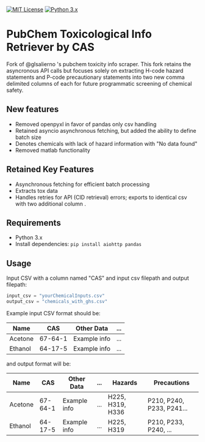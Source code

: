 [![MIT License](https://img.shields.io/badge/License-MIT-green.svg)](https://github.com/glsalierno/pubchem-toxinfo-cas-retriever/blob/main/LICENSE)
[![Python 3.x](https://img.shields.io/badge/python-3.x-blue.svg)](https://www.python.org/downloads/)

# PubChem Toxicological Info Retriever by CAS

Fork of @glsalierno 's pubchem toxicity info scraper. This fork retains the asyncronous API calls but focuses solely on extracting H-code hazard statements and P-code precautionary statements into two new comma delimited columns of each for future programmatic screening of chemical safety.

## New features
- Removed openpyxl in favor of pandas only csv handling
- Retained asyncio asynchronous fetching, but added the ability to define batch size
- Denotes chemicals with lack of hazard information with "No data found"
- Removed matlab functionality

## Retained Key Features
- Asynchronous fetching for efficient batch processing
- Extracts tox data
- Handles retries for API (CID retrieval) errors; exports to identical csv with two additional column .

## Requirements
- Python 3.x
- Install dependencies: `pip install aiohttp pandas`

## Usage
Input CSV with a column named "CAS" and input csv filepath and output filepath:

```python
input_csv = "yourChemicalInputs.csv"
output_csv = "chemicals_with_ghs.csv"
```

Example input CSV format should be:

| Name          | CAS        | Other Data      | ... |
|---------------|------------|----------------|-----|
| Acetone       | 67-64-1    | Example info   | ... |
| Ethanol       | 64-17-5    | Example info   | ... |


and output format will be:

| Name          | CAS        | Other Data      | ... | Hazards | Precautions |
|---------------|------------|----------------|-----|------|-------|
| Acetone       | 67-64-1    | Example info   | ... | H225, H319, H336 | P210, P240, P233, P241...|
| Ethanol       | 64-17-5    | Example info   | ... | H225, H319 | P210, P233, P240, ... |





